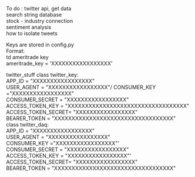 

To do :
    twitter api, get data\
    search string database\
    stock - industry connection\
    sentiment analysis\
    how to isolate tweets


Keys are stored in config.py\
Format:\
td ameritrade key \
ameritrade_key = 'XXXXXXXXXXXXXXXXX'

twitter_stuff
class twitter_key:\
        APP_ID = "XXXXXXXXXXXXXXXXX"\
        USER_AGENT = "XXXXXXXXXXXXXXXXX"/
        CONSUMER_KEY       ="XXXXXXXXXXXXXXXXX"\
        CONSUMER_SECRET    = "XXXXXXXXXXXXXXXXX"\
        ACCESS_TOKEN_KEY   = "XXXXXXXXXXXXXXXXXXXXXXXXXXXXXXXXXX"\
        ACCESS_TOKEN_SECRET= "XXXXXXXXXXXXXXXXX"\
        BEARER_TOKEN       = "XXXXXXXXXXXXXXXXXXXXXXXXXXXXXXXXXX"\
class twitter_daq:\
        APP_ID = "XXXXXXXXXXXXXXXXX"\
        USER_AGENT = "XXXXXXXXXXXXXXXXX"\
        CONSUMER_KEY       ="XXXXXXXXXXXXXXXXX"'\
        CONSUMER_SECRET    = "XXXXXXXXXXXXXXXXX"\
        ACCESS_TOKEN_KEY   = "XXXXXXXXXXXXXXXXX"'\
        ACCESS_TOKEN_SECRET= "XXXXXXXXXXXXXXXXX"\
        BEARER_TOKEN       = "XXXXXXXXXXXXXXXXXXXXXXXXXXXXXXXXXX"
